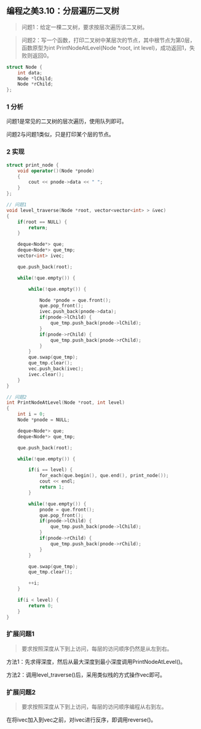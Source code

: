 ## 编程之美3.10：分层遍历二叉树

> 问题1：给定一棵二叉树，要求按层次遍历该二叉树。

> 问题2：写一个函数，打印二叉树中某层次的节点，其中根节点为第0层，函数原型为int PrintNodeAtLevel(Node *root, int level)，成功返回1，失败则返回0。

``` C++
struct Node {
	int data;
	Node *lChild;
	Node *rChild;
};
```

### 1 分析

问题1是常见的二叉树的层次遍历，使用队列即可。

问题2与问题1类似，只是打印某个层的节点。

### 2 实现

``` C++
struct print_node {
	void operator()(Node *pnode)
	{
		cout << pnode->data << " ";
	}
};

// 问题1
void level_traverse(Node *root, vector<vector<int> > &vec)
{
	if(root == NULL) {
		return;
	}

	deque<Node*> que;
	deque<Node*> que_tmp;
	vector<int> ivec;

	que.push_back(root);

	while(!que.empty()) {

		while(!que.empty()) {

			Node *pnode = que.front();
			que.pop_front();
			ivec.push_back(pnode->data);
			if(pnode->lChild) {
				que_tmp.push_back(pnode->lChild);
			}
			if(pnode->rChild) {
				que_tmp.push_back(pnode->rChild);
			}
		}
		que.swap(que_tmp);
		que_tmp.clear();
		vec.push_back(ivec);
		ivec.clear();
	}
}

// 问题2
int PrintNodeAtLevel(Node *root, int level)
{
	int i = 0;
	Node *pnode = NULL;

	deque<Node*> que;
	deque<Node*> que_tmp;

	que.push_back(root);

	while(!que.empty()) {

		if(i == level) {
			for_each(que.begin(), que.end(), print_node());
			cout << endl;
			return 1;
		}

		while(!que.empty()) {
			pnode = que.front();
			que.pop_front();
			if(pnode->lChild) {
				que_tmp.push_back(pnode->lChild);
			}
			if(pnode->rChild) {
				que_tmp.push_back(pnode->rChild);
			}
		}

		que.swap(que_tmp);
		que_tmp.clear();

		++i;
	}

	if(i < level) {
		return 0;
	}
}
```

### 扩展问题1

> 要求按照深度从下到上访问，每层的访问顺序仍然是从左到右。

方法1：先求得深度，然后从最大深度到最小深度调用PrintNodeAtLevel()。

方法2：调用level_traverse()后，采用类似栈的方式操作vec即可。

### 扩展问题2

> 要求按照深度从下到上访问，每层的访问顺序编程从右到左。

在将ivec加入到vec之前，对ivec进行反序，即调用reverse()。
